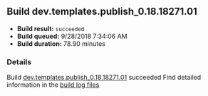 ## Build dev.templates.publish_0.18.18271.01
- **Build result:** `succeeded`
- **Build queued:** 9/28/2018 7:34:06 AM
- **Build duration:** 78.90 minutes
### Details
Build [dev.templates.publish_0.18.18271.01](https://winappstudio.visualstudio.com/web/build.aspx?pcguid=a4ef43be-68ce-4195-a619-079b4d9834c2&builduri=vstfs%3a%2f%2f%2fBuild%2fBuild%2f26331) succeeded
Find detailed information in the [build log files](https://uwpctdiags.blob.core.windows.net/buildlogs/dev.templates.publish_0.18.18271.01_logs.zip)
